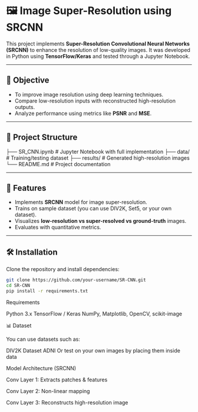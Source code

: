 # 🖼️ Image Super-Resolution using SRCNN

This project implements **Super-Resolution Convolutional Neural Networks (SRCNN)** to enhance the resolution of low-quality images. It was developed in Python using **TensorFlow/Keras** and tested through a Jupyter Notebook.

---

## 📌 Objective
- To improve image resolution using deep learning techniques.  
- Compare low-resolution inputs with reconstructed high-resolution outputs.  
- Analyze performance using metrics like **PSNR** and **MSE**.

---

## 📂 Project Structure
├── SR_CNN.ipynb # Jupyter Notebook with full implementation
├── data/ # Training/testing dataset
├── results/ # Generated high-resolution images
└── README.md # Project documentation



---

## 🚀 Features
- Implements **SRCNN** model for image super-resolution.  
- Trains on sample dataset (you can use DIV2K, Set5, or your own dataset).  
- Visualizes **low-resolution vs super-resolved vs ground-truth** images.  
- Evaluates with quantitative metrics.  

---

## 🛠️ Installation

Clone the repository and install dependencies:

```bash
git clone https://github.com/your-username/SR-CNN.git
cd SR-CNN
pip install -r requirements.txt
```



Requirements

Python 3.x
TensorFlow / Keras
NumPy, Matplotlib, OpenCV, scikit-image





📊 Dataset

You can use datasets such as:

DIV2K Dataset
ADNI
Or test on your own images by placing them inside data



 
Model Architecture (SRCNN)

Conv Layer 1: Extracts patches & features

Conv Layer 2: Non-linear mapping

Conv Layer 3: Reconstructs high-resolution image




